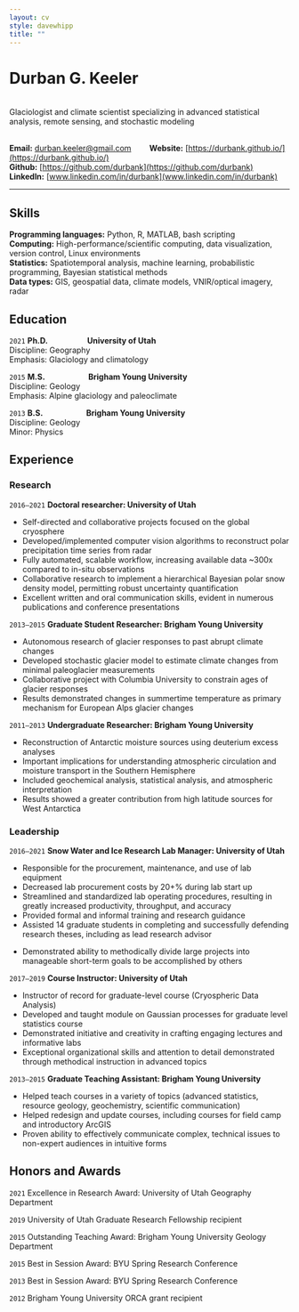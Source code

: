 ```yaml
---
layout: cv
style: davewhipp
title: ""
---
```


# Durban G. Keeler
\
Glaciologist and climate scientist specializing in advanced statistical analysis, remote sensing, and stochastic modeling
<!-- [Email](durban.keeler@gmail.com) \| [Website](https://durbank.github.io/) \| [GitHub](https://github.com/durbank) \| [LinkedIn](www.linkedin.com/in/durbank) -->

\
**Email:** [durban.keeler@gmail.com](durban.keeler@gmail.com) &ensp; &emsp; **Website:** [https://durbank.github.io/](https://durbank.github.io/) \
**Github:** [https://github.com/durbank](https://github.com/durbank) &emsp; **LinkedIn:** [www.linkedin.com/in/durbank](www.linkedin.com/in/durbank)

<!-- ## Objective

A _[insert job-specific descriptor]_ position where I can leverage my experience in Earth Sciences, remote sensing, and machine learning. -->

---

## Skills

**Programming languages:** Python, R, MATLAB, bash scripting \
**Computing:** High-performance/scientific computing, data visualization, version control, Linux environments \
**Statistics:** Spatiotemporal analysis, machine learning, probabilistic programming, Bayesian statistical methods \
**Data types:** GIS, geospatial data, climate models, VNIR/optical imagery, radar

## Education

`2021`
**Ph.D.** &emsp;&emsp;&emsp;&emsp;&ensp; **University of Utah**\
Discipline: Geography\
Emphasis: Glaciology and climatology

`2015`
**M.S.** &emsp;&emsp;&emsp;&emsp;&emsp; **Brigham Young University**\
Discipline: Geology\
Emphasis: Alpine glaciology and paleoclimate

`2013`
**B.S.** &emsp;&emsp;&emsp;&emsp;&emsp; **Brigham Young University**\
Discipline: Geology\
Minor: Physics

## Experience

### Research

`2016–2021`
**Doctoral researcher: University of Utah**

- Self-directed and collaborative projects focused on the global cryosphere
- Developed/implemented computer vision algorithms to reconstruct polar precipitation time series from radar
- Fully automated, scalable workflow, increasing available data ~300x compared to in-situ observations
- Collaborative research to implement a hierarchical Bayesian polar snow density model, permitting robust uncertainty quantification
- Excellent written and oral communication skills, evident in numerous publications and conference presentations

<!-- - Assessment of High Mountain Asia glacio-climate zones through leveraging of regional climate modeling and machine learning
- Increased predictive power of glacier storage inference models, with important implications for water resource management -->

`2013–2015`
**Graduate Student Researcher: Brigham Young University**

- Autonomous research of glacier responses to past abrupt climate changes
- Developed stochastic glacier model to estimate climate changes from minimal paleoglacier measurements
- Collaborative project with Columbia University to constrain ages of glacier responses
- Results demonstrated changes in summertime temperature as primary mechanism for European Alps glacier changes

<!-- - Hydrological modeling of glacier melt and run-off to inform future river flow used in French nuclear reactor cooling -->

`2011–2013`
**Undergraduate Researcher: Brigham Young University**

- Reconstruction of Antarctic moisture sources using deuterium excess analyses
- Important implications for understanding atmospheric circulation and moisture transport in the Southern Hemisphere
- Included geochemical analysis, statistical analysis, and atmospheric interpretation
- Results showed a greater contribution from high latitude sources for West Antarctica

### Leadership

`2016–2021`
**Snow Water and Ice Research Lab Manager: University of Utah**

- Responsible for the procurement, maintenance, and use of lab equipment
- Decreased lab procurement costs by 20+% during lab start up
- Streamlined and standardized lab operating procedures, resulting in greatly increased productivity, throughput, and accuracy
- Provided formal and informal training and research guidance
- Assisted 14 graduate students in completing and successfully defending research theses, including as lead research advisor
<!-- - Primary research advisor for one Master's student, resulting in successful completion and defense of research (December 2020) -->
- Demonstrated ability to methodically divide large projects into manageable short-term goals to be accomplished by others

`2017–2019`
**Course Instructor: University of Utah**

- Instructor of record for graduate-level course (Cryospheric Data Analysis)
- Developed and taught module on Gaussian processes for graduate level statistics course
- Demonstrated initiative and creativity in crafting engaging lectures and informative labs
- Exceptional organizational skills and attention to detail demonstrated through methodical instruction in advanced topics

`2013–2015`
**Graduate Teaching Assistant: Brigham Young University**

- Helped teach courses in a variety of topics (advanced statistics, resource geology, geochemistry, scientific communication)
- Helped redesign and update courses, including courses for field camp and introductory ArcGIS
- Proven ability to effectively communicate complex, technical issues to non-expert audiences in intuitive forms

## Honors and Awards

`2021`
Excellence in Research Award: University of Utah Geography Department

`2019`
University of Utah Graduate Research Fellowship recipient

`2015`
Outstanding Teaching Award: Brigham Young University Geology Department

`2015`
Best in Session Award: BYU Spring Research Conference

`2013`
Best in Session Award: BYU Spring Research Conference

`2012`
Brigham Young University ORCA grant recipient

<!-- `2006`
ConocoPhillips Scholarship recipient

`2004`
VFW Voice of Democracy Scholarship recipient -->

<!-- ---

Last updated: July 2021 -->
